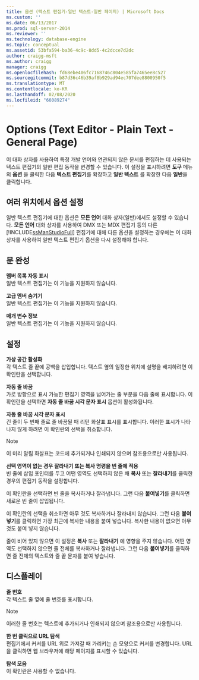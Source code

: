 ```yaml
---
title: 옵션 (텍스트 편집기-일반 텍스트-일반 페이지) | Microsoft Docs
ms.custom: ''
ms.date: 06/13/2017
ms.prod: sql-server-2014
ms.reviewer: ''
ms.technology: database-engine
ms.topic: conceptual
ms.assetid: 53bfa594-ba36-4c9c-8dd5-4c2dcce7d2dc
author: craigg-msft
ms.author: craigg
manager: craigg
ms.openlocfilehash: fd68ebe406fc7168746c804e585fa7465ee8c527
ms.sourcegitcommit: b87d36c46b39af8b929ad94ec707dee8800950f5
ms.translationtype: MT
ms.contentlocale: ko-KR
ms.lasthandoff: 02/08/2020
ms.locfileid: "66089274"
---
```

# <a name="options-text-editor---plain-text---general-page"></a>Options (Text Editor - Plain Text - General Page)
  이 대화 상자를 사용하여 특정 개발 언어와 연관되지 않은 문서를 편집하는 데 사용되는 텍스트 편집기의 일반 편집 동작을 변경할 수 있습니다. 이 설정을 표시하려면 **도구** 메뉴의 **옵션** 을 클릭한 다음 **텍스트 편집기**를 확장하고 **일반 텍스트** 를 확장한 다음 **일반**을 클릭합니다.  
  
## <a name="setting-options-in-multiple-locations"></a>여러 위치에서 옵션 설정  
 일반 텍스트 편집기에 대한 옵션은 **모든 언어** 대화 상자(일반)에서도 설정할 수 있습니다. 
  **모든 언어** 대화 상자를 사용하여 DMX 또는 MDX 편집기 등의 다른 [!INCLUDE[ssManStudioFull](../includes/ssmanstudiofull-md.md)] 편집기에 대해 다른 옵션을 설정하는 경우에는 이 대화 상자를 사용하여 일반 텍스트 편집기 옵션을 다시 설정해야 합니다.  
  
## <a name="statement-completion"></a>문 완성  
 **멤버 목록 자동 표시**  
 일반 텍스트 편집기는 이 기능을 지원하지 않습니다.  
  
 **고급 멤버 숨기기**  
 일반 텍스트 편집기는 이 기능을 지원하지 않습니다.  
  
 **매개 변수 정보**  
 일반 텍스트 편집기는 이 기능을 지원하지 않습니다.  
  
## <a name="settings"></a>설정  
 **가상 공간 활성화**  
 각 텍스트 줄 끝에 공백을 삽입합니다. 텍스트 옆의 일정한 위치에 설명을 배치하려면 이 확인란을 선택합니다.  
  
 **자동 줄 바꿈**  
 가로 방향으로 표시 가능한 편집기 영역을 넘어가는 줄 부분을 다음 줄에 표시합니다. 이 확인란을 선택하면 **자동 줄 바꿈 시각 문자 표시** 옵션이 활성화됩니다.  
  
 **자동 줄 바꿈 시각 문자 표시**  
 긴 줄이 두 번째 줄로 줄 바꿈될 때 리턴 화살표 표시를 표시합니다. 이러한 표시가 나타나지 않게 하려면 이 확인란의 선택을 취소합니다.  
  
> [!NOTE]  
>  이 미리 알림 화살표는 코드에 추가되거나 인쇄되지 않으며 참조용으로만 사용됩니다.  
  
 **선택 영역이 없는 경우 잘라내기 또는 복사 명령을 빈 줄에 적용**  
 빈 줄에 삽입 포인터를 두고 어떤 영역도 선택하지 않은 채 **복사** 또는 **잘라내기**를 클릭한 경우의 편집기 동작을 설정합니다.  
  
 이 확인란을 선택하면 빈 줄을 복사하거나 잘라냅니다. 그런 다음 **붙여넣기**를 클릭하면 새로운 빈 줄이 삽입됩니다.  
  
 이 확인란의 선택을 취소하면 아무 것도 복사하거나 잘라내지 않습니다. 그런 다음 **붙여넣기**를 클릭하면 가장 최근에 복사한 내용을 붙여 넣습니다. 복사한 내용이 없으면 아무 것도 붙여 넣지 않습니다.  
  
 줄이 비어 있지 않으면 이 설정은 **복사** 또는 **잘라내기** 에 영향을 주지 않습니다. 어떤 영역도 선택하지 않으면 줄 전체를 복사하거나 잘라냅니다. 그런 다음 **붙여넣기**를 클릭하면 줄 전체의 텍스트와 줄 끝 문자를 붙여 넣습니다.  
  
## <a name="display"></a>디스플레이  
 **줄 번호**  
 각 텍스트 줄 옆에 줄 번호를 표시합니다.  
  
> [!NOTE]  
>  이러한 줄 번호는 텍스트에 추가되거나 인쇄되지 않으며 참조용으로만 사용됩니다.  
  
 **한 번 클릭으로 URL 탐색**  
 편집기에서 커서를 URL 위로 가져갈 때 가리키는 손 모양으로 커서를 변경합니다. URL을 클릭하면 웹 브라우저에 해당 페이지를 표시할 수 있습니다.  
  
 **탐색 모음**  
 이 확인란은 사용할 수 없습니다.  
  
  
